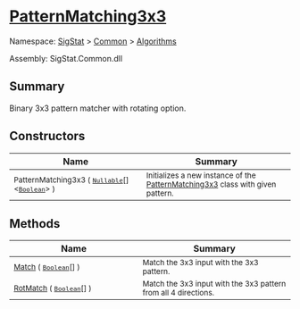 # [PatternMatching3x3](./PatternMatching3x3.md)

Namespace: [SigStat](../../) > [Common](./../README.md) > [Algorithms](./README.md)

Assembly: SigStat.Common.dll

## Summary
Binary 3x3 pattern matcher with rotating option.

## Constructors

| Name<div><a href="#"><img width=400></a></div> | Summary<div><a href="#"><img width=475></a></div> | 
| --- | --- | 
| <sub>PatternMatching3x3 ( [`Nullable`](https://docs.microsoft.com/en-us/dotnet/api/System.Nullable-1)[]\<[`Boolean`](https://docs.microsoft.com/en-us/dotnet/api/System.Boolean)> )</sub> | <sub>Initializes a new instance of the [PatternMatching3x3](https://github.com/hargitomi97/sigstat/blob/master/docs/md/SigStat/Common/Algorithms/PatternMatching3x3.md) class with given pattern.</sub> | 


## Methods

| Name<div><a href="#"><img width=400></a></div> | Summary<div><a href="#"><img width=475></a></div> | 
| --- | --- | 
| <sub>[Match](./Methods/PatternMatching3x3--Match.md) ( [`Boolean`](https://docs.microsoft.com/en-us/dotnet/api/System.Boolean)[] )</sub> | <sub>Match the 3x3 input with the 3x3 pattern.</sub> | 
| <sub>[RotMatch](./Methods/PatternMatching3x3--RotMatch.md) ( [`Boolean`](https://docs.microsoft.com/en-us/dotnet/api/System.Boolean)[] )</sub> | <sub>Match the 3x3 input with the 3x3 pattern from all 4 directions.</sub> | 


